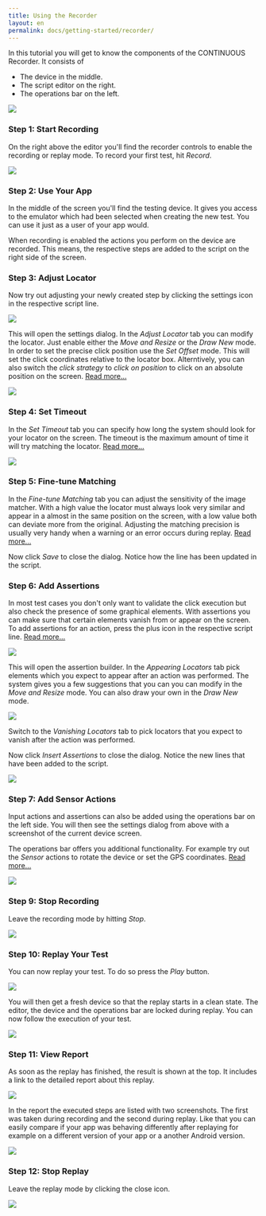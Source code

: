 ```yaml
---
title: Using the Recorder
layout: en
permalink: docs/getting-started/recorder/
---
```


In this tutorial you will get to know the components of the CONTINUOUS Recorder. It consists of

<ul>
	<li>The device in the middle.</li>
	<li>The script editor on the right.</li>
	<li>The operations bar on the left.</li>
</ul>

<img src="/img/guides/recorder/recorder-01.png">


<h3>Step 1: Start Recording</h3>

On the right above the editor you'll find the recorder controls to enable the recording or replay mode. To record your first test, hit <em>Record</em>.

<img src="/img/guides/recorder/recorder-02.png">


<h3>Step 2: Use Your App</h3>

In the middle of the screen you'll find the testing device. It gives you access to the emulator which had been selected when creating the new test. You can use it just as a user of your app would.

When recording is enabled the actions you perform on the device are recorded. This means, the respective steps are added to the script on the right side of the screen.


<h3>Step 3: Adjust Locator</h3>

Now try out adjusting your newly created step by clicking the settings icon in the respective script line.

<img src="/img/guides/recorder/recorder-03.png">

This will open the settings dialog. In the <em>Adjust Locator</em> tab you can modify the locator. Just enable either the <em>Move and Resize</em> or the <em>Draw New</em> mode. In order to set the precise click position use the <em>Set Offset</em> mode. This will set the click coordinates relative to the locator box. Alterntively, you can also switch the <em>click strategy</em> to <em>click on position</em> to click on an absolute position on the screen. <a href="/docs/references/recorder/action-settings#locator">Read more...</a>

<img src="/img/guides/recorder/recorder-04.png">


<h3>Step 4: Set Timeout</h3>

In the <em>Set Timeout</em> tab you can specify how long the system should look for your locator on the screen. The timeout is the maximum amount of time it will try matching the locator. <a href="/docs/references/recorder/action-settings#timeout">Read more...</a>

<img src="/img/guides/recorder/recorder-05.png">


<h3>Step 5: Fine-tune Matching</h3>

In the <em>Fine-tune Matching</em> tab you can adjust the sensitivity of the image matcher. With a high value the locator must always look very similar and appear in a almost in the same position on the screen, with a low value both can deviate more from the original. Adjusting the matching precision is usually very handy when a warning or an error occurs during replay. <a href="/docs/references/recorder/action-settings#matching">Read more...</a>

Now click <em>Save</em> to close the dialog. Notice how the line has been updated in the script.


<h3>Step 6: Add Assertions</h3>

In most test cases you don't only want to validate the click execution but also check the presence of some graphical elements. With assertions you can make sure that certain elements vanish from or appear on the screen. To add assertions for an action, press the plus icon in the respective script line. <a href="/docs/references/recorder/assertion-builder">Read more...</a>

<img src="/img/guides/recorder/recorder-06.png">

This will open the assertion builder. In the <em>Appearing Locators</em> tab pick elements which you expect to appear after an action was performed. The system gives you a few suggestions that you can you can modify in the <em>Move and Resize</em> mode. You can also draw your own in the <em>Draw New</em> mode.

<img src="/img/guides/recorder/recorder-07.png">

Switch to the <em>Vanishing Locators</em> tab to pick locators that you expect to vanish after the action was performed.

Now click <em>Insert Assertions</em> to close the dialog. Notice the new lines that have been added to the script.

<img src="/img/guides/recorder/recorder-08.png">


<h3>Step 7: Add Sensor Actions</h3>

Input actions and assertions can also be added using the operations bar on the left side. You will then see the settings dialog from above with a screenshot of the current device screen.

The operations bar offers you additional functionality. For example try out the <em>Sensor</em> actions to rotate the device or set the GPS coordinates. <a href="/docs/references/scripting-api/sensor">Read more...</a>

<img src="/img/guides/recorder/recorder-09.png">


<h3>Step 9: Stop Recording</h3>

Leave the recording mode by hitting <em>Stop</em>.

<img src="/img/guides/recorder/recorder-10.png">


<h3>Step 10: Replay Your Test</h3>

You can now replay your test. To do so press the <em>Play</em> button.

<img src="/img/guides/recorder/recorder-11.png">

You will then get a fresh device so that the replay starts in a clean state. The editor, the device and the operations bar are locked during replay. You can now follow the execution of your test.

<img src="/img/guides/recorder/recorder-12.png">


<h3>Step 11: View Report</h3>

As soon as the replay has finished, the result is shown at the top. It includes a link to the detailed report about this replay.

<img src="/img/guides/recorder/recorder-13.png">

In the report the executed steps are listed with two screenshots. The first was taken during recording and the second during replay. Like that you can easily compare if your app was behaving differently after replaying for example on a different version of your app or a another Android version.

<img src="/img/guides/recorder/recorder-14.png">


<h3>Step 12: Stop Replay</h3>

Leave the replay mode by clicking the close icon. 

<img src="/img/guides/recorder/recorder-15.png">
